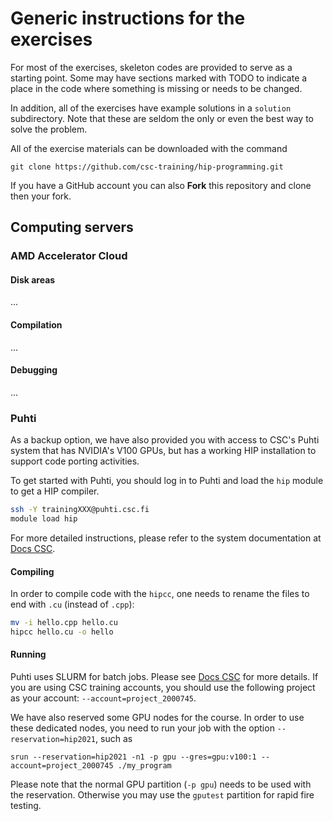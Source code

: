 # Generic instructions for the exercises

For most of the exercises, skeleton codes are provided to serve as a starting
point. Some may have sections marked with TODO to indicate a place in the
code where something is missing or needs to be changed.

In addition, all of the exercises have example solutions in a `solution`
subdirectory. Note that these are seldom the only or even the best way to
solve the problem.

All of the exercise materials can be downloaded with the command

```
git clone https://github.com/csc-training/hip-programming.git
```

If you have a GitHub account you can also **Fork** this repository and clone
then your fork.


## Computing servers

### AMD Accelerator Cloud

#### Disk areas

...

#### Compilation

...

#### Debugging

...


### Puhti

As a backup option, we have also provided you with access to CSC's Puhti
system that has NVIDIA's V100 GPUs, but has a working HIP installation to
support code porting activities.

To get started with Puhti, you should log in to Puhti and load the `hip`
module to get a HIP compiler.

```bash
ssh -Y trainingXXX@puhti.csc.fi
module load hip
```

For more detailed instructions, please refer to the system documentation at
[Docs CSC](https://docs.csc.fi/).

#### Compiling

In order to compile code with the `hipcc`, one needs to rename the files to
end with `.cu` (instead of `.cpp`):

```bash
mv -i hello.cpp hello.cu
hipcc hello.cu -o hello
```

#### Running

Puhti uses SLURM for batch jobs. Please see [Docs CSC](https://docs.csc.fi/)
for more details. If you are using CSC training accounts, you should use the
following project as your account: `--account=project_2000745`.

We have also reserved some GPU nodes for the course. In order to use these
dedicated nodes, you need to run your job with the option
`--reservation=hip2021`, such as

```shell
srun --reservation=hip2021 -n1 -p gpu --gres=gpu:v100:1 --account=project_2000745 ./my_program
```

Please note that the normal GPU partition (`-p gpu`) needs to be used with
the reservation. Otherwise you may use the `gputest` partition for rapid fire
testing.
